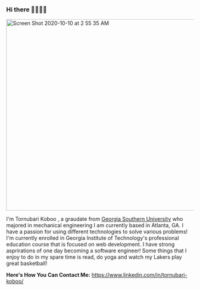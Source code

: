 ### Hi there 👋🏾👋🏾

<img width="513" alt="Screen Shot 2020-10-10 at 2 55 35 AM" src="https://user-images.githubusercontent.com/69223691/95648295-1d742f80-0aa4-11eb-90a5-d9c89ebc7d90.png">

I'm Tornubari Koboo , a graudate from [Georgia Southern University](https://www.georgiasouthern.edu/) who majored in mechanical engineering I am currently based in Atlanta, GA. I have a passion for using different technologies to solve various problems! I'm currently enrolled in Georgia Institute of Technology's professional education course that is focused on web development. I have strong asprirations of one day becoming a software engineer! Some things that I enjoy to do in my spare time is read, do yoga and watch my Lakers play great basketball! 

**Here's How You Can Contact Me:**
https://www.linkedin.com/in/tornubari-koboo/

